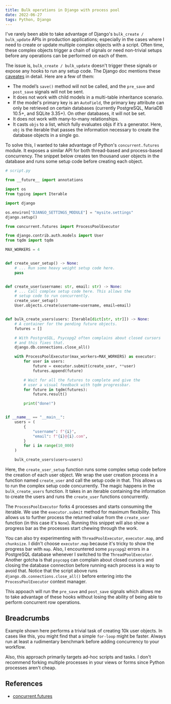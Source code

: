 ```yaml
---
title: Bulk operations in Django with process pool
date: 2022-06-27
tags: Python, Django
---
```


I've rarely been able to take advantage of Django's `bulk_create / bulk_update` APIs
in production applications; especially in the cases where I need to create or update
multiple complex objects with a script. Often time, these complex objects trigger a chain of signals or need non-trivial setups before any operations can be performed on
each of them.

The issue is, `bulk_create / bulk_update` doesn't trigger these signals or expose
any hooks to run any setup code. The Django doc mentions these [caveates][1] in detail.
Here are a few of them:

* The model’s `save()` method will not be called, and the `pre_save` and `post_save`
signals will not be sent.
* It does not work with child models in a multi-table inheritance scenario.
* If the model's primary key is an `AutoField`, the primary key attribute can only be
retrieved on certain databases (currently PostgreSQL, MariaDB 10.5+, and SQLite 3.35+).
On other databases, it will not be set.
* It does not work with many-to-many relationships.
* It casts `objs` to a list, which fully evaluates objs if it’s a generator. Here,
`obj` is the iterable that passes the information necessary to create the database
objects in a single go.

To solve this, I wanted to take advantage of Python's `concurrent.futures` module. It
exposes a similar API for both thread-based and process-based concurrency. The snippet
below creates ten thousand user objects in the database and runs some setup code before
creating each object.

```python
# script.py

from __future__ import annotations

import os
from typing import Iterable

import django

os.environ["DJANGO_SETTINGS_MODULE"] = "mysite.settings"
django.setup()

from concurrent.futures import ProcessPoolExecutor

from django.contrib.auth.models import User
from tqdm import tqdm

MAX_WORKERS = 4


def create_user_setup() -> None:
    # ... Run some heavy weight setup code here.
    pass


def create_user(username: str, email: str) -> None:
    # ... Call complex setup code here. This allows the
    # setup code to run concurrently.
    create_user_setup()
    User.objects.create(username=username, email=email)


def bulk_create_users(users: Iterable[dict[str, str]]) -> None:
    # A container for the pending future objects.
    futures = []

    # With PostgreSQL, Psycopg2 often complains about closed cursors
    # and this fixes that.
    django.db.connections.close_all()

    with ProcessPoolExecutor(max_workers=MAX_WORKERS) as executor:
        for user in users:
            future = executor.submit(create_user, **user)
            futures.append(future)

        # Wait for all the futures to complete and give the
        # user a visual feedback with tqdm progressbar.
        for future in tqdm(futures):
            future.result()

        print("done!")


if __name__ == "__main__":
    users = (
        {
            "username": f"{i}",
            "email": f"{i}@{i}.com",
        }
        for i in range(10_000)
    )

    bulk_create_users(users=users)
```

Here, the `create_user_setup` function runs some complex setup code before the creation
of each user object. We wrap the user creation process in a function named `create_user` and call the setup code in that. This allows us to run the complex setup code
concurrently. The magic happens in the `bulk_create_users` function. It takes in an
iterable containing the information to create the users and runs the `create_user`
functions concurrently.

The `ProcessPoolExecutor` forks 4 processes and starts consuming the iterable. We use
the `executor.submit` method for maximum flexibility. This allows us to further process
the returned value from the `create_user` function (in this case it's `None`). Running
this snippet will also show a progress bar as the processes start chewing through the
work.

You can also try experimenting with `ThreadPoolExecutor`, `executor.map`, and
`chunksize`. I didn't choose `executor.map` because it's tricky to show the progress bar
with `map`. Also, I encountered some `psycopg2` errors in a PostgreSQL database whenever
I switched to the `ThreadPoolExecutor`. Another gotcha is that `psycopg` can complain
about closed cursors and closing the database connection before running each process
is a way to avoid that. Notice that the script above runs
`django.db.connections.close_all()` before entering into the `ProcessPoolExecutor`
context manager.

This appoach will run the `pre_save` and `post_save` signals which allows me to take
advantage of these hooks without losing the ability of being able to perform concurrent
row operations.


## Breadcrumbs

Example shown here performs a trivial task of creating 10k user objects. In cases like
this, you might find that a simple `for-loop` might be faster. Always run at least a
rudimentary benchmark before adding concurrency to your workflow.

Also, this approach primarily targets ad-hoc scripts and tasks. I don't recommend forking
multiple processes in your views or forms since Python processes aren't cheap.


## References

[1]: https://docs.djangoproject.com/en/dev/ref/models/querysets/#bulk-create

* [concurrent.futures](https://docs.python.org/3/library/concurrent.futures.html)
